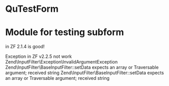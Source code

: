 QuTestForm
==========

Module for testing subform
==========

in ZF 2.1.4 is good!

Exception in ZF v2.2.5 not work
Zend\InputFilter\Exception\InvalidArgumentException
Zend\InputFilter\BaseInputFilter::setData expects an array or Traversable argument; received string
Zend\InputFilter\BaseInputFilter::setData expects an array or Traversable argument; received string